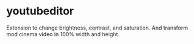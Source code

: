 # youtubeditor
Extension to change brightness, contrast, and saturation. And transform mod cinema video in 100% width and height.
